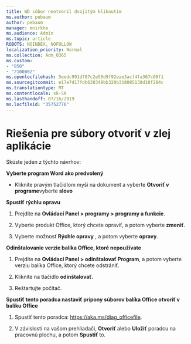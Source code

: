 ```yaml
---
title: WD súbor neotvoril dvojitým kliknutím
ms.author: pebaum
author: pebaum
manager: mnirkhe
ms.audience: Admin
ms.topic: article
ROBOTS: NOINDEX, NOFOLLOW
localization_priority: Normal
ms.collection: Adm_O365
ms.custom:
- "850"
- "2100002"
ms.openlocfilehash: 5eedc991d787c2e50d9f92eae3acf4fa367c08f1
ms.sourcegitcommit: e17e7d17fdb638349bb320b318085138d18f284c
ms.translationtype: MT
ms.contentlocale: sk-SK
ms.lasthandoff: 07/16/2019
ms.locfileid: "35752776"
---
```

# <a name="solutions-for-files-opening-in-wrong-apps"></a>Riešenia pre súbory otvoriť v zlej aplikácie

Skúste jeden z týchto návrhov:

**Vyberte program Word ako predvolený**

* Kliknite pravým tlačidlom myši na dokument a vyberte **Otvoriť v programe**vyberte **slovo**

**Spustiť rýchlu opravu**

1. Prejdite na **Ovládací Panel > programy > programy a funkcie**.

2. Vyberte produkt Office, ktorý chcete opraviť, a potom vyberte **zmeniť**.

3. Vyberte možnosť **Rýchle opravy** , a potom vyberte **opravy**.

**Odinštalovanie verzie balíka Office, ktoré nepoužívate**

1. Prejdite na **Ovládací Panel > odinštalovať Program**, a potom vyberte verziu balíka Office, ktorý chcete odstrániť.

2. Kliknite na tlačidlo **odinštalovať**.

3. Reštartujte počítač.

**Spustiť tento poradca nastaviť prípony súborov balíka Office otvoriť v balíku Office**

1. Spustiť tento poradca: https://aka.ms/diag_officefile.

2. V závislosti na vašom prehliadači, **Otvoriť** alebo **Uložiť** poradcu na pracovnú plochu, a potom **Spustiť** to.
